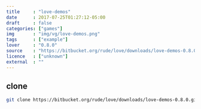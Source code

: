 ```yaml
---
title     : "love-demos"
date      : 2017-07-25T01:27:12-05:00
draft     : false
categories: ["games"]
img       : "img/vg/love-demos.png"
tags      : ["example"]
lover     : "0.8.0"
source    : "https://bitbucket.org/rude/love/downloads/love-demos-0.8.0"
licence   : ["unknown"]
external  : ""
---
```


## clone

``` sh
git clone https://bitbucket.org/rude/love/downloads/love-demos-0.8.0.git
```
